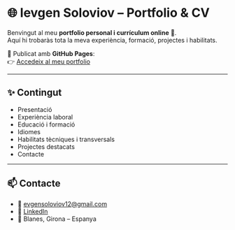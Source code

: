 # 🌐 Ievgen Soloviov – Portfolio & CV

Benvingut al meu **portfolio personal i currículum online** 🚀.  
Aquí hi trobaràs tota la meva experiència, formació, projectes i habilitats.

📍 Publicat amb **GitHub Pages**:  
👉 [Accedeix al meu portfolio](https://ievgensoloviov.github.io/my-portfolio/)

---

## ✨ Contingut
- Presentació
- Experiència laboral
- Educació i formació
- Idiomes
- Habilitats tècniques i transversals
- Projectes destacats
- Contacte

---

## 📫 Contacte
- 📧 [evgensoloviov12@gmail.com](mailto:evgensoloviov12@gmail.com)  
- 🔗 [LinkedIn](https://www.linkedin.com/in/ievgen-soloviov-0709bb299)  
- 📍 Blanes, Girona – Espanya
